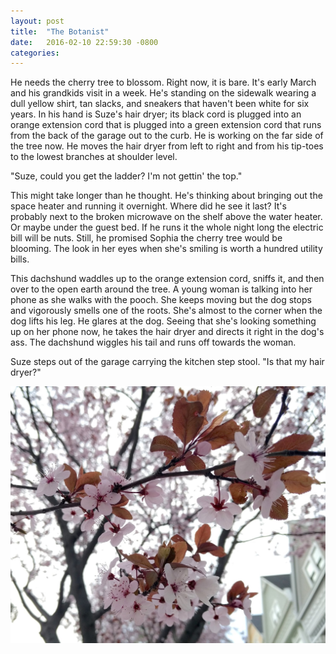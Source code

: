 ```yaml
---
layout: post
title:  "The Botanist"
date:   2016-02-10 22:59:30 -0800
categories:
---
```


He needs the cherry tree to blossom. Right now, it is bare. It's early
March and his grandkids visit in a week. He's standing on the sidewalk
wearing a dull yellow shirt, tan slacks, and sneakers that haven't been white
for six years. In his hand is Suze's hair dryer; its black cord is plugged
into an orange extension cord that is plugged into a green extension cord
that runs from the back of the garage out to the curb. He is working on the
far side of the tree now. He moves the hair dryer from left to right and from
his tip-toes to the lowest branches at shoulder level.

"Suze, could you get the ladder? I'm not gettin' the top."

This might take longer than he thought. He's thinking about bringing out the
space heater and running it overnight. Where did he see it last? It's probably
next to the broken microwave on the shelf above the water heater. Or maybe
under the guest bed. If he runs it the whole night long the electric bill
will be nuts. Still, he promised Sophia the cherry tree would be blooming. The
look in her eyes when she's smiling is worth a hundred utility bills.

This dachshund waddles up to the orange extension cord, sniffs it, and then
over to the open earth around the tree. A young woman is talking into her phone
as she walks with the pooch. She keeps moving but the dog stops and vigorously
smells one of the roots. She's almost to the corner when the dog lifts his leg.
He glares at the dog. Seeing that she's looking something up on her phone now,
he takes the hair dryer and directs it right in the dog's ass. The dachshund
wiggles his tail and runs off towards the woman.

Suze steps out of the garage carrying the kitchen step stool. "Is that my hair
dryer?"

![Cherry blossoms](/assets/cherry-blossoms.jpg)

